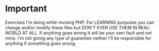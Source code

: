 # Important

Exercises I'm doing while revising PHP. For LEARNING purposes you can change and/or modify these files but DON'T EVER USE THEM IN REAL-WORLD AT ALL. If anything goes wrong it will be your own fault and not mine. I'm not giving any type of guarantee neither I'll be responsible for anything if something goes wrong.